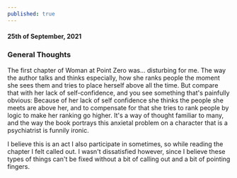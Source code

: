 ```yaml
---
published: true
---
```

#### 25th of September, 2021

### General Thoughts

The first chapter of Woman at Point Zero was... disturbing for me. The way the author talks and thinks especially, how she ranks people the moment she sees them and tries to place herself above all the time. But compare that with her lack of self-confidence, and you see something that's painfully obvious: Because of her lack of self confidence she thinks the people she meets are above her, and to compensate for that she tries to rank people by logic to make her ranking go higher. It's a way of thought familiar to many, and the way the book portrays this anxietal problem on a character that is a psychiatrist is funnily ironic.
    
I believe this is an act I also participate in sometimes, so while reading the chapter I felt called out. I wasn't dissatisfied however, since I believe these types of things can't be fixed without a bit of calling out and a bit of pointing fingers.
